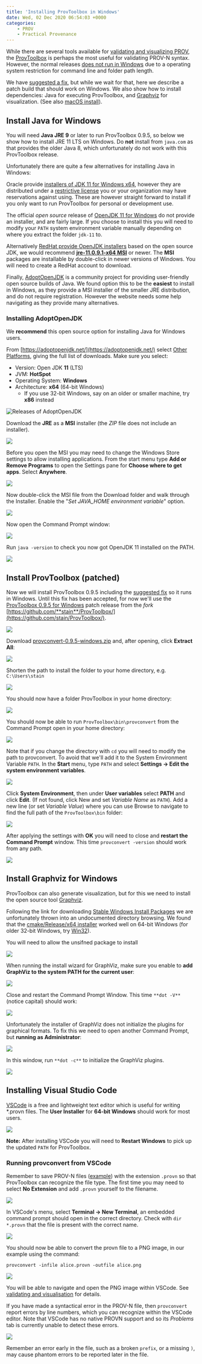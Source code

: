 ```yaml
---
title: 'Installing ProvToolbox in Windows'
date: Wed, 02 Dec 2020 06:54:03 +0000
categories:
    - PROV
    - Practical Provenance
---
```


While there are several tools available for [validating and visualizing PROV](../validating-and-visualising-prov/), the [ProvToolbox](http://lucmoreau.github.io/ProvToolbox/) is perhaps the most useful for validating PROV-N syntax. However, the normal releases [does not run in Windows](https://github.com/lucmoreau/ProvToolbox/issues/153) due to a operating system restriction for command line and folder path length.

We have [suggested a fix](https://github.com/lucmoreau/ProvToolbox/pull/166), but while we wait for that, here we describe a patch build that should work on Windows. We also show how to install dependencies: Java for executing ProvToolbox, and [Graphviz](https://graphviz.org/download/) for visualization. (See also [macOS install](../installing-provtoolbox-on-macos/)).

Install Java for Windows
------------------------

You will need **Java JRE 9** or later to run ProvToolbox 0.9.5, so below we show how to install JRE 11 LTS on Windows. Do **not** install from `java.com` as that provides the older Java 8, which unfortunately do not work with this ProvToolbox release.

Unfortunately there are quite a few alternatives for installing Java in Windows:

Oracle provide [installers of JDK 11 for Windows x64](https://www.oracle.com/java/technologies/javase-jdk11-downloads.html), however they are distributed under a [restrictive license](https://www.oracle.com/downloads/licenses/javase-license1.html) you or your organization may have reservations against using. These are however straight forward to install if you only want to run ProvToolbox for personal or development use.

The official _open source_ release of [OpenJDK 11 for Windows](http://jdk.java.net/java-se-ri/11) do not provide an installer, and are fairly large. If you choose to install this you will need to modify your `PATH` system environment variable manually depending on where you extract the folder `jdk-11` to.

Alternatively [RedHat provide OpenJDK installers](https://developers.redhat.com/products/openjdk/download) based on the open source JDK, we would recommend **[jre-11.0.9.1-x64 MSI](https://developers.redhat.com/download-manager/file/java-11-openjdk-11.0.8.10-2.windows.redhat.x86_64.msi)** or newer. The **MSI** packages are installable by double-click in newer versions of Windows. You will need to create a RedHat account to download.

Finally, [AdoptOpenJDK](https://adoptopenjdk.net/) is a community project for providing user-friendly open source builds of Java. We found option this to be the **easiest** to install in Windows, as they provide a MSI installer of the smaller JRE distribution, and do not require registration. However the website needs some help navigating as they provide many alternatives.

### Installing AdoptOpenJDK

We **recommend** this open source option for installing Java for Windows users.

From [https://adoptopenjdk.net/](https://adoptopenjdk.net/) select [Other Platforms](https://adoptopenjdk.net/releases.html), giving the full list of downloads. Make sure you select:

*   Version: Open JDK **11** (LTS)
*   JVM: **HotSpot**
*   Operating System: **Windows**
*   Architecture: **x64** (64-bit Windows)
    *   If you use 32-bit Windows, say on an older or smaller machine, try **x86** instead

![Releases of AdoptOpenJDK](adoptopenjdk-releases.png)

Download the **JRE** as a **MSI** installer (the _ZIP_ file does not include an installer).

![](image-1.png)

Before you open the MSI you may need to change the Windows Store settings to allow installing applications. From the start menu type **Add or Remove Programs** to open the Settings pane for **Choose where to get apps**. Select **Anywhere**.

![](image-2.png)

Now double-click the MSI file from the Download folder and walk through the Installer. Enable the "_Set JAVA\_HOME environment variable_" option.

![](image-3.png)

Now open the Command Prompt window:

![](image-4.png)

Run `java -version` to check you now got OpenJDK 11 installed on the PATH.

![](image-5.png)

Install ProvToolbox (patched)
-----------------------------

Now we will install ProvToolbox 0.9.5 including the [suggested fix](https://github.com/lucmoreau/ProvToolbox/pull/166) so it runs in Windows. Until this fix has been accepted, for now we'll use the [ProvToolbox 0.9.5 for Windows](https://github.com/stain/ProvToolbox/releases/tag/ProvToolbox-0.9.5.windows) patch release from the _fork_ [https://github.com/**stain**/ProvToolbox/](https://github.com/stain/ProvToolbox/).

![](image-6.png)

Download [provconvert-0.9.5-windows.zip](https://github.com/stain/ProvToolbox/releases/download/ProvToolbox-0.9.5.windows/provconvert-0.9.5-windows.zip) and, after opening, click **Extract All**:

![](image-7.png)

Shorten the path to install the folder to your home directory, e.g. `C:\Users\stain`

![](image-8.png)

You should now have a folder ProvToolbox in your home directory:

![](image-9.png)

You should now be able to run `ProvToolbox\bin\provconvert` from the Command Prompt open in your home directory:

![](image-10.png)

Note that if you change the directory with `cd` you will need to modify the path to provconvert. To avoid that we'll add it to the System Environment Variable `PATH`. In the **Start** menu, type `PATH` and select **Settings -> Edit the system environment variables**.

![](image-11.png)

Click **System Environment**, then under **User variables** select **PATH** and click **Edit**. (If not found, click New and set _Variable Name_ as `PATH`). Add a new line (or set _Variable Value_) where you can use Browse to navigate to find the full path of the `ProvToolbox\bin` folder:

![](image-12.png)

After applying the settings with **OK** you will need to close and **restart the Command Prompt** window. This time `provconvert -version` should work from any path.

![](image-13.png)

Install Graphviz for Windows
----------------------------

ProvToolbox can also generate visualization, but for this we need to install the open source tool [Graphviz](https://graphviz.org/).

Following the link for downloading [Stable Windows Install Packages](https://www2.graphviz.org/Packages/stable/windows/) we are unfortunately thrown into an undocumented directory browsing. We found that the [cmake/Release/x64 installer](https://www2.graphviz.org/Packages/stable/windows/10/cmake/Release/x64/) worked well on 64-bit Windows (for older 32-bit Windows, try [Win32](https://www2.graphviz.org/Packages/stable/windows/10/cmake/Release/Win32/)).

You will need to allow the unsifned package to install

![](image-14.png)

When running the install wizard for GraphViz, make sure you enable to **add GraphViz to the system PATH for the current user**:

![](image-15.png)

Close and restart the Command Prompt Window. This time `**dot -V**` (notice capital) should work:

![](image-16.png)

Unfortunately the installer of GraphViz does not initialize the plugins for graphical formats. To fix this we need to open another Command Prompt, but **running as Administrator**:

![](image-21.png)

In this window, run `**dot -c**` to initialize the GraphViz plugins.

![](image-22.png)

Installing Visual Studio Code
-----------------------------

[VSCode](https://code.visualstudio.com/) is a free and lightweight text editor which is useful for writing \*.provn files. The **User Installer** for **64-bit Windows** should work for most users.

![](image-17.png)

**Note:** After installing VSCode you will need to **Restart Windows** to pick up the updated `PATH` for ProvToolbox.

### Running provconvert from VSCode

Remember to save PROV-N files ([example](example.provn)) with the extension `.provn` so that ProvToolbox can recognize the file type. The first time you may need to select **No Extension** and add `.provn` yourself to the filename.

![](image-19.png)

In VSCode's menu, select **Terminal -> New Terminal**, an embedded command prompt should open in the correct directory. Check with `dir *.provn` that the file is present with the correct name.

![](image-20.png)

You should now be able to convert the provn file to a PNG image, in our example using the command:

```
provconvert -infile alice.provn -outfile alice.png
```

![](image-23.png)

You will be able to navigate and open the PNG image within VSCode. See [validating and visualisation](../validating-and-visualising-prov/) for details.

If you have made a syntactical error in the PROV-N file, then `provconvert` report errors by line numbers, which you can recognize within the VSCode editor. Note that VSCode has no native PROVN support and so its _Problems_ tab is currently unable to detect these errors.

![](image-24.png)

Remember an error early in the file, such as a broken `prefix`, or a missing `)`, may cause phantom errors to be reported later in the file.